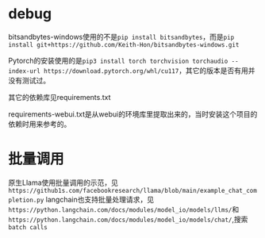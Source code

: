 # debug
bitsandbytes-windows使用的不是`pip install bitsandbytes`，而是`pip install git+https://github.com/Keith-Hon/bitsandbytes-windows.git`

Pytorch的安装使用的是`pip3 install torch torchvision torchaudio --index-url https://download.pytorch.org/whl/cu117`，其它的版本是否有用并没有测试过。

其它的依赖库见requirements.txt

requirements-webui.txt是从webui的环境库里提取出来的，当时安装这个项目的依赖时用来参考的。

# 批量调用
原生Llama使用批量调用的示范，见`https://github1s.com/facebookresearch/llama/blob/main/example_chat_completion.py`
langchain也支持批量处理请求，见`https://python.langchain.com/docs/modules/model_io/models/llms/`和`https://python.langchain.com/docs/modules/model_io/models/chat/`,搜索`batch calls`
